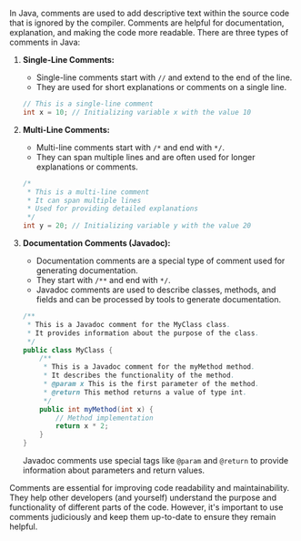 In Java, comments are used to add descriptive text within the source code that is ignored by the compiler. Comments are helpful for documentation, explanation, and making the code more readable. There are three types of comments in Java:

1. **Single-Line Comments:**
   - Single-line comments start with `//` and extend to the end of the line.
   - They are used for short explanations or comments on a single line.

   ```java
   // This is a single-line comment
   int x = 10; // Initializing variable x with the value 10
   ```

2. **Multi-Line Comments:**
   - Multi-line comments start with `/*` and end with `*/`.
   - They can span multiple lines and are often used for longer explanations or comments.

   ```java
   /*
    * This is a multi-line comment
    * It can span multiple lines
    * Used for providing detailed explanations
    */
   int y = 20; // Initializing variable y with the value 20
   ```

3. **Documentation Comments (Javadoc):**
   - Documentation comments are a special type of comment used for generating documentation.
   - They start with `/**` and end with `*/`.
   - Javadoc comments are used to describe classes, methods, and fields and can be processed by tools to generate documentation.

   ```java
   /**
    * This is a Javadoc comment for the MyClass class.
    * It provides information about the purpose of the class.
    */
   public class MyClass {
       /**
        * This is a Javadoc comment for the myMethod method.
        * It describes the functionality of the method.
        * @param x This is the first parameter of the method.
        * @return This method returns a value of type int.
        */
       public int myMethod(int x) {
           // Method implementation
           return x * 2;
       }
   }
   ```

   Javadoc comments use special tags like `@param` and `@return` to provide information about parameters and return values.

Comments are essential for improving code readability and maintainability. They help other developers (and yourself) understand the purpose and functionality of different parts of the code. However, it's important to use comments judiciously and keep them up-to-date to ensure they remain helpful.